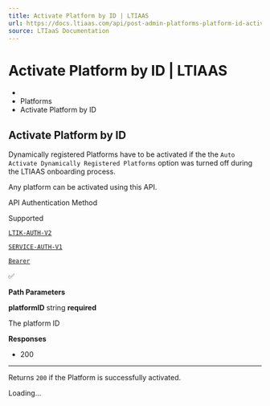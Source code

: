 ```yaml
---
title: Activate Platform by ID | LTIAAS
url: https://docs.ltiaas.com/api/post-admin-platforms-platform-id-activate
source: LTIaaS Documentation
---
```


# Activate Platform by ID | LTIAAS

-   [](/)
-   Platforms
-   Activate Platform by ID

## Activate Platform by ID[​](#activate-platform-by-id "Direct link to heading")

Dynamically registered Platforms have to be activated if the the `Auto Activate Dynamically Registered Platforms` option was turned off during the LTIAAS onboarding process.

Any platform can be activated using this API.

API Authentication Method

Supported

[`LTIK-AUTH-V2`](/guides/api/authentication#ltik-based-authentication)

[`SERVICE-AUTH-V1`](/guides/api/authentication#service-key-based-authentication)

[`Bearer`](/guides/api/authentication#bearer-api-key-based-authentication)

✅

**Path Parameters**

**platformID** string **required**

The platform ID

**Responses**

-   200

* * *

Returns `200` if the Platform is successfully activated.

Loading...
